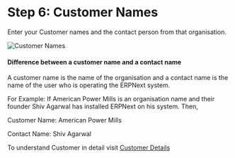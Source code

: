 # Step 6: Customer Names

Enter your Customer names and the contact person from that organisation.


![Customer Names](/assets/frappe_io/images/erpnext/wizard-step-6.png)



#### Difference between a customer name and a contact name

A customer name is the name of the organisation and a contact name is the name of the user who is operating the ERPNext system.

For Example: If American Power Mills is an organisation name and their founder Shiv Agarwal has installed ERPNext on his system. Then,

Customer Name: American Power Mills

Contact Name:  Shiv Agarwal

To understand Customer in detail visit [Customer Details](/apps/erpnext/user-guide/selling/customer-master)

